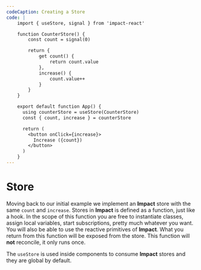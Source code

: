 ```yaml
---
codeCaption: Creating a Store
code: |
    import { useStore, signal } from 'impact-react'

    function CounterStore() {
        const count = signal(0)

        return {
            get count() {
                return count.value
            },
            increase() {
                count.value++
            }
        }
    }

    export default function App() {
      using counterStore = useStore(CounterStore)
      const { count, increase } = counterStore

      return (
        <button onClick={increase}>
          Increase ({count})
        </button>
      )
    }
---
```


# Store

Moving back to our initial example we implement an **Impact** store with the same `count` and `increase`.  Stores in **Impact** is defined as a function, just like a hook. In the scope of this function you are free to instantiate classes, assign local variables, start subscriptions, pretty much whatever you want. You will also be able to use the reactive primitives of **Impact**. What you return from this function will be exposed from the store. This function will **not** reconcile, it only runs once.

The `useStore` is used inside components to consume **Impact** stores and they are global by default.

<ClientOnly>
  <Playground />
</ClientOnly>